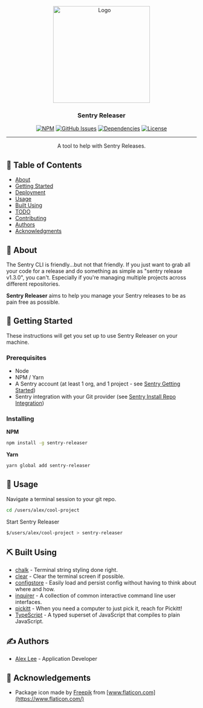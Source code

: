 <p align="center">
  <a href="https://github.com/alexlee-dev/sentry-releaser" rel="noopener">
 <img width=256px height=256px src="https://res.cloudinary.com/alexlee-dev/image/upload/v1590418214/sentry-releaser/sentry-releaser.svg" alt="Logo"></a>
</p>

<h3 align="center">Sentry Releaser</h3>

<div align="center">

[![NPM](https://img.shields.io/npm/v/.svg)](https://www.npmjs.com/package/sentry-releaser)
[![GitHub Issues](https://img.shields.io/github/issues/alexlee-dev/sentry-releaser)](https://github.com/alexlee-dev/sentry-releaser/issues)
[![Dependencies](https://img.shields.io/david/alexlee-dev/sentry-releaser)](https://github.com/alexlee-dev/sentry-releaser)
[![License](https://img.shields.io/badge/license-MIT-blue.svg)](/LICENSE)

</div>

---

<p align="center">A tool to help with Sentry Releases.
    <br> 
</p>

## 📝 Table of Contents

- [About](#about)
- [Getting Started](#getting_started)
- [Deployment](#deployment)
- [Usage](#usage)
- [Built Using](#built_using)
- [TODO](../TODO.md)
- [Contributing](../CONTRIBUTING.md)
- [Authors](#authors)
- [Acknowledgments](#acknowledgement)

## 🧐 About <a name = "about"></a>

The Sentry CLI is friendly...but not that friendly. If you just want to grab all your code for a release and do something as simple as "sentry release v1.3.0", you can't. Especially if you're managing multiple projects across different repositories.

**Sentry Releaser** aims to help you manage your Sentry releases to be as pain free as possible.

## 🏁 Getting Started <a name = "getting_started"></a>

These instructions will get you set up to use Sentry Releaser on your machine.

### Prerequisites

- Node
- NPM / Yarn
- A Sentry account (at least 1 org, and 1 project - see [Sentry Getting Started](https://docs.sentry.io/error-reporting/quickstart/?platform=javascript))
- Sentry integration with your Git provider (see [Sentry Install Repo Integration](https://docs.sentry.io/workflow/releases/?platform=javascript#install-repo-integration))

### Installing

**NPM**

```bash
npm install -g sentry-releaser
```

**Yarn**

```bash
yarn global add sentry-releaser
```

## 🎈 Usage <a name="usage"></a>

Navigate a terminal session to your git repo.

```bash
cd /users/alex/cool-project
```

Start Sentry Releaser

```bash
$/users/alex/cool-project > sentry-releaser
```

## ⛏️ Built Using <a name = "built_using"></a>

- [chalk](https://github.com/chalk/chalk) - Terminal string styling done right.
- [clear](https://github.com/bahamas10/node-clear) - Clear the terminal screen if possible.
- [configstore](https://github.com/yeoman/configstore) - Easily load and persist config without having to think about where and how.
- [inquirer](https://github.com/SBoudrias/Inquirer.js) - A collection of common interactive command line user interfaces.
- [pickitt](https://pickitt.netlify.com/) - When you need a computer to just pick it, reach for Pickitt!
- [TypeScript](https://www.typescriptlang.org/) - A typed superset of JavaScript that compiles to plain JavaScript.

## ✍️ Authors <a name = "authors"></a>

- [Alex Lee](https://github.com/alexlee-dev) - Application Developer

## 🎉 Acknowledgements <a name = "acknowledgement"></a>

- Package icon made by [Freepik](https://www.flaticon.com/authors/freepik) from [www.flaticon.com](https://www.flaticon.com/)
